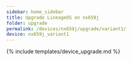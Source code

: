 ```yaml
---
sidebar: home_sidebar
title: Upgrade LineageOS on nx659j
folder: upgrade
permalink: /devices/nx659j/upgrade/variant1/
device: nx659j_variant1
---
```

{% include templates/device_upgrade.md %}
